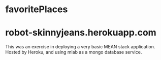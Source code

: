 # favoritePlaces
# robot-skinnyjeans.herokuapp.com
This was an exercise in deploying a very basic MEAN stack application.  Hosted by Heroku, and using mlab as a mongo database service.

